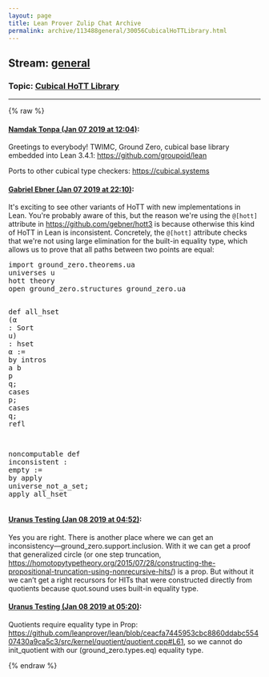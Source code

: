 ```yaml
---
layout: page
title: Lean Prover Zulip Chat Archive 
permalink: archive/113488general/30056CubicalHoTTLibrary.html
---
```


## Stream: [general](index.html)
### Topic: [Cubical HoTT Library](30056CubicalHoTTLibrary.html)

---


{% raw %}
#### [ Namdak Tonpa (Jan 07 2019 at 12:04)](https://leanprover.zulipchat.com/#narrow/stream/113488-general/topic/Cubical%20HoTT%20Library/near/154560608):
<p>Greetings to everybody! TWIMC, Ground Zero, cubical base library embedded into Lean 3.4.1: <a href="https://github.com/groupoid/lean" target="_blank" title="https://github.com/groupoid/lean">https://github.com/groupoid/lean</a></p>
<p>Ports to other cubical type checkers: <a href="https://cubical.systems" target="_blank" title="https://cubical.systems">https://cubical.systems</a></p>

#### [ Gabriel Ebner (Jan 07 2019 at 22:10)](https://leanprover.zulipchat.com/#narrow/stream/113488-general/topic/Cubical%20HoTT%20Library/near/154601477):
<p>It's exciting to see other variants of HoTT with new implementations in Lean.  You're probably aware of this, but the reason we're using the <code>@[hott]</code> attribute in <a href="https://github.com/gebner/hott3" target="_blank" title="https://github.com/gebner/hott3">https://github.com/gebner/hott3</a> is because otherwise this kind of HoTT in Lean is inconsistent.  Concretely, the <code>@[hott]</code> attribute checks that we're not using large elimination for the built-in equality type, which allows us to prove that all paths between two points are equal:</p>
<div class="codehilite"><pre><span></span><span class="kn">import</span> <span class="n">ground_zero</span><span class="bp">.</span><span class="n">theorems</span><span class="bp">.</span><span class="n">ua</span>
<span class="n">universes</span> <span class="n">u</span>
<span class="n">hott</span> <span class="n">theory</span>
<span class="kn">open</span> <span class="n">ground_zero</span><span class="bp">.</span><span class="n">structures</span> <span class="n">ground_zero</span><span class="bp">.</span><span class="n">ua</span>

<span class="n">def</span> <span class="n">all_hset</span> <span class="o">(</span><span class="n">α</span> <span class="o">:</span> <span class="n">Sort</span> <span class="n">u</span><span class="o">)</span> <span class="o">:</span> <span class="n">hset</span> <span class="n">α</span> <span class="o">:=</span>
<span class="k">by</span> <span class="n">intros</span> <span class="n">a</span> <span class="n">b</span> <span class="n">p</span> <span class="n">q</span><span class="bp">;</span> <span class="n">cases</span> <span class="n">p</span><span class="bp">;</span> <span class="n">cases</span> <span class="n">q</span><span class="bp">;</span> <span class="n">refl</span>

<span class="n">noncomputable</span> <span class="n">def</span> <span class="n">inconsistent</span> <span class="o">:</span> <span class="n">empty</span> <span class="o">:=</span>
<span class="k">by</span> <span class="n">apply</span> <span class="n">universe_not_a_set</span><span class="bp">;</span> <span class="n">apply</span> <span class="n">all_hset</span>
</pre></div>

#### [ Uranus Testing (Jan 08 2019 at 04:52)](https://leanprover.zulipchat.com/#narrow/stream/113488-general/topic/Cubical%20HoTT%20Library/near/154621668):
<p>Yes you are right. There is another place where we can get an inconsistency—ground_zero.support.inclusion. With it we can get a proof that generalized circle (or one step truncation, <a href="https://homotopytypetheory.org/2015/07/28/constructing-the-propositional-truncation-using-nonrecursive-hits/" target="_blank" title="https://homotopytypetheory.org/2015/07/28/constructing-the-propositional-truncation-using-nonrecursive-hits/">https://homotopytypetheory.org/2015/07/28/constructing-the-propositional-truncation-using-nonrecursive-hits/</a>) is a prop. But without it we can’t get a right recursors for HITs that were constructed directly from quotients because quot.sound uses built-in equality type.</p>

#### [ Uranus Testing (Jan 08 2019 at 05:20)](https://leanprover.zulipchat.com/#narrow/stream/113488-general/topic/Cubical%20HoTT%20Library/near/154622491):
<p>Quotients require equality type in Prop: <a href="https://github.com/leanprover/lean/blob/ceacfa7445953cbc8860ddabc55407430a9ca5c3/src/kernel/quotient/quotient.cpp#L61" target="_blank" title="https://github.com/leanprover/lean/blob/ceacfa7445953cbc8860ddabc55407430a9ca5c3/src/kernel/quotient/quotient.cpp#L61">https://github.com/leanprover/lean/blob/ceacfa7445953cbc8860ddabc55407430a9ca5c3/src/kernel/quotient/quotient.cpp#L61</a>, so we cannot do init_quotient with our (ground_zero.types.eq) equality type.</p>


{% endraw %}
